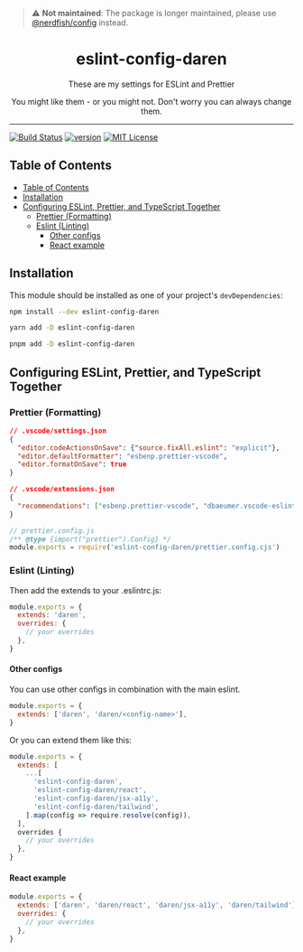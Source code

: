 > ⚠️ **Not maintained**: The package is longer maintained, please use
> [@nerdfish/config](https://github.com/darenmalfait/nerdfish-config) instead.

<div align="center">
<h1>eslint-config-daren</h1>

<p>These are my settings for ESLint and Prettier</p>
<p>You might like them - or you might not. Don't worry you can always change them.</p>
</div>

---

<!-- prettier-ignore-start -->
[![Build Status][build-badge]][build]
[![version][version-badge]][package]
[![MIT License][license-badge]][license]
<!-- prettier-ignore-end -->

## Table of Contents

<!-- START doctoc generated TOC please keep comment here to allow auto update -->
<!-- DON'T EDIT THIS SECTION, INSTEAD RE-RUN doctoc TO UPDATE -->

- [Table of Contents](#table-of-contents)
- [Installation](#installation)
- [Configuring ESLint, Prettier, and TypeScript Together](#configuring-eslint-prettier-and-typescript-together)
  - [Prettier (Formatting)](#prettier-formatting)
  - [Eslint (Linting)](#eslint-linting)
    - [Other configs](#other-configs)
    - [React example](#react-example)

<!-- END doctoc generated TOC please keep comment here to allow auto update -->

## Installation

This module should be installed as one of your project's `devDependencies`:

```bash
npm install --dev eslint-config-daren
```

```bash
yarn add -D eslint-config-daren
```

```bash
pnpm add -D eslint-config-daren
```

## Configuring ESLint, Prettier, and TypeScript Together

### Prettier (Formatting)

```json
// .vscode/settings.json​
{​
  "editor.codeActionsOnSave": {"source.fixAll.eslint": "explicit"},
  "editor.defaultFormatter": "esbenp.prettier-vscode",
  "editor.formatOnSave": true​
}
```

```json
// .vscode/extensions.json​
{
  "recommendations": ["esbenp.prettier-vscode", "dbaeumer.vscode-eslint"]
}
```

```js
// prettier.config.js
/** @type {import("prettier").Config} */
module.exports = require('eslint-config-daren/prettier.config.cjs')
```

### Eslint (Linting)

Then add the extends to your .eslintrc.js:

```js
module.exports = {
  extends: 'daren',
  overrides: {
    // your overrides
  },
}
```

#### Other configs

You can use other configs in combination with the main eslint.

```js
module.exports = {
  extends: ['daren', 'daren/<config-name>'],
}
```

Or you can extend them like this:

```js
module.exports = {
  extends: [
    ...[
      'eslint-config-daren',
      'eslint-config-daren/react',
      'eslint-config-daren/jsx-a11y',
      'eslint-config-daren/tailwind',
    ].map(config => require.resolve(config)),
  ],
  overrides {
    // your overrides
  },
}
```

#### React example

```js
module.exports = {
  extends: ['daren', 'daren/react', 'daren/jsx-a11y', 'daren/tailwind'],
  overrides: {
    // your overrides
  },
}
```

<!-- prettier-ignore-start -->
[npm]: https://www.npmjs.com
[node]: https://nodejs.org
[build-badge]: https://img.shields.io/github/workflow/status/darenmalfait/eslint-config-daren/CI?logo=github&style=flat-square
[build]: https://github.com/darenmalfait/eslint-config-daren/actions?query=workflow
[version-badge]: https://img.shields.io/npm/v/eslint-config-daren.svg?style=flat-square
[package]: https://www.npmjs.com/package/eslint-config-daren
[downloads-badge]: https://img.shields.io/npm/dm/eslint-config-daren.svg?style=flat-square
[license-badge]: https://img.shields.io/npm/l/eslint-config-daren.svg?style=flat-square
[license]: https://github.com/darenmalfait/eslint-config-daren/blob/main/LICENSE
<!-- prettier-ignore-end -->

